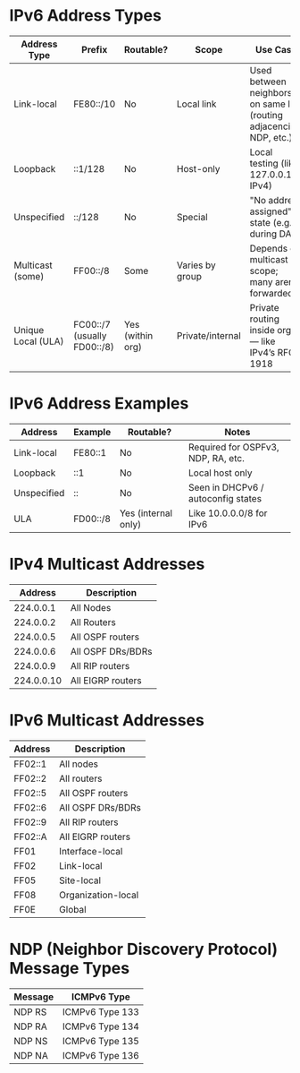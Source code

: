 # IPv6 Address Types

| Address Type       | Prefix                     | Routable?        | Scope         | Use Case                                                                 |
|--------------------|----------------------------|------------------|---------------|--------------------------------------------------------------------------|
| Link-local         | FE80::/10                  | No               | Local link    | Used between neighbors on same link (routing adjacencies, NDP, etc.)     |
| Loopback           | ::1/128                    | No               | Host-only     | Local testing (like 127.0.0.1 in IPv4)                                   |
| Unspecified        | ::/128                     | No               | Special       | "No address assigned" state (e.g., during DAD)                           |
| Multicast (some)   | FF00::/8                   | Some             | Varies by group | Depends on multicast scope; many aren’t forwarded                      |
| Unique Local (ULA) | FC00::/7 (usually FD00::/8) | Yes (within org) | Private/internal | Private routing inside orgs — like IPv4’s RFC 1918                   |

# IPv6 Address Examples

| Address     | Example     | Routable?         | Notes                                         |
|-------------|-------------|-------------------|-----------------------------------------------|
| Link-local  | FE80::1     | No                | Required for OSPFv3, NDP, RA, etc.            |
| Loopback    | ::1         | No                | Local host only                               |
| Unspecified | ::          | No                | Seen in DHCPv6 / autoconfig states            |
| ULA         | FD00::/8    | Yes (internal only) | Like 10.0.0.0/8 for IPv6                      |

# IPv4 Multicast Addresses

| Address       | Description             |
|---------------|-------------------------|
| 224.0.0.1     | All Nodes               |
| 224.0.0.2     | All Routers             |
| 224.0.0.5     | All OSPF routers        |
| 224.0.0.6     | All OSPF DRs/BDRs       |
| 224.0.0.9     | All RIP routers         |
| 224.0.0.10    | All EIGRP routers       |

# IPv6 Multicast Addresses

| Address     | Description             |
|-------------|-------------------------|
| FF02::1     | All nodes               |
| FF02::2     | All routers             |
| FF02::5     | All OSPF routers        |
| FF02::6     | All OSPF DRs/BDRs       |
| FF02::9     | All RIP routers         |
| FF02::A     | All EIGRP routers       |
| FF01        | Interface-local         |
| FF02        | Link-local              |
| FF05        | Site-local              |
| FF08        | Organization-local      |
| FF0E        | Global                  |

# NDP (Neighbor Discovery Protocol) Message Types

| Message | ICMPv6 Type |
|---------|-------------|
| NDP RS  | ICMPv6 Type 133 |
| NDP RA  | ICMPv6 Type 134 |
| NDP NS  | ICMPv6 Type 135 |
| NDP NA  | ICMPv6 Type 136 |
